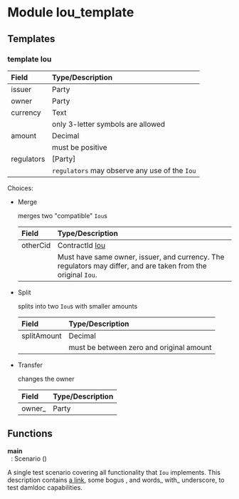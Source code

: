 # <a name="module-ioutemplate-98694"></a>Module Iou\_template

## Templates

### <a name="type-ioutemplate-iou-55222"></a>template Iou

| Field      | Type/Description |
| :--------- | :----------------
| issuer     | Party |
| owner      | Party |
| currency   | Text |
|            | only 3-letter symbols are allowed |
| amount     | Decimal |
|            | must be positive |
| regulators | \[Party\] |
|            | `regulators` may observe any use of the `Iou` |


Choices:

* Merge
  
  merges two "compatible" `Iou`s
  
  | Field    | Type/Description |
  | :------- | :----------------
  | otherCid | ContractId [Iou](#type-ioutemplate-iou-55222) |
  |          | Must have same owner, issuer, and currency. The regulators may differ, and are taken from the original `Iou`. |
  
* Split
  
  splits into two `Iou`s with
  smaller amounts
  
  | Field       | Type/Description |
  | :---------- | :----------------
  | splitAmount | Decimal |
  |             | must be between zero and original amount |
  
* Transfer
  
  changes the owner
  
  | Field   | Type/Description |
  | :------ | :----------------
  | owner\_ | Party |
  

## Functions

<a name="function-ioutemplate-main-13221"></a>**main**  
&nbsp; : Scenario ()

A single test scenario covering all functionality that `Iou` implements.
This description contains [a link](http://example.com), some bogus <inline html>,
and words_ with_ underscore, to test damldoc capabilities.


